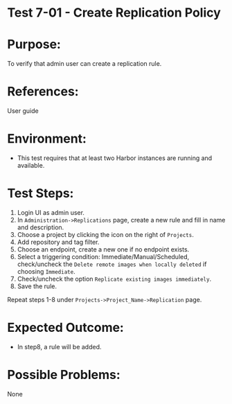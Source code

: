 Test 7-01 - Create Replication Policy
=======

# Purpose:

To verify that admin user can create a replication rule.

# References:

User guide

# Environment:

* This test requires that at least two Harbor instances are running and available.

# Test Steps:

1. Login UI as admin user.
2. In `Administration->Replications` page, create a new rule and fill in name and description.  
3. Choose a project by clicking the icon on the right of `Projects`.  
4. Add repository and tag filter.
5. Choose an endpoint, create a new one if no endpoint exists.  
6. Select a triggering condition: Immediate/Manual/Scheduled, check/uncheck the `Delete remote images when locally deleted` if choosing `Immediate`.  
7. Check/uncheck the option `Replicate existing images immediately`.  
8. Save the rule.  

Repeat steps 1-8 under `Projects->Project_Name->Replication` page.

# Expected Outcome:

* In step8, a rule will be added.  

# Possible Problems:
None

